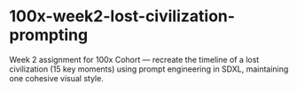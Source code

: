 # 100x-week2-lost-civilization-prompting
Week 2 assignment for 100x Cohort — recreate the timeline of a lost civilization (15 key moments) using prompt engineering in SDXL, maintaining one cohesive visual style.
